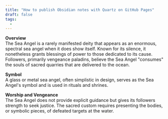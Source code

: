 ```yaml
---
title: "How to publish Obsidian notes with Quartz on GitHub Pages"
draft: false
tags:
  - 
---
```

 

**Overview**  
The Sea Angel is a rarely manifested deity that appears as an enormous, spectral sea angel when it does show itself. Known for its silence, it nonetheless grants blessings of power to those dedicated to its cause. Followers, primarily vengeance paladins, believe the Sea Angel "consumes" the souls of sacred quarries that are delivered to the ocean.

**Symbol**  
A glass or metal sea angel, often simplistic in design, serves as the Sea Angel's symbol and is used in rituals and shrines.

**Worship and Vengeance**  
The Sea Angel does not provide explicit guidance but gives its followers strength to seek justice. The sacred custom requires presenting the bodies, or symbolic pieces, of defeated targets at the water.